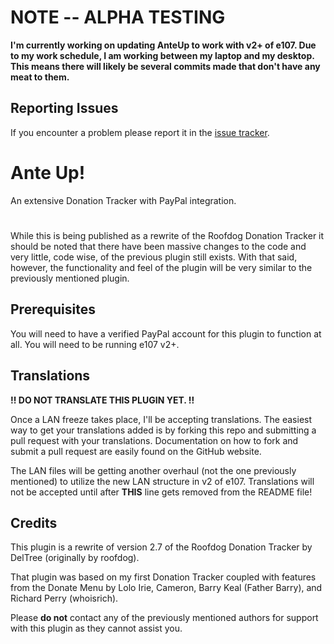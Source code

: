 # NOTE -- ALPHA TESTING

**I'm currently working on updating AnteUp to work with v2+ of e107. Due to my work schedule, I am working between my laptop and my desktop. This means there will likely be several commits made that don't have any meat to them.**

## Reporting Issues

If you encounter a problem please report it in the [issue tracker](https://github.com/septor/anteup/issues).

# Ante Up!

An extensive Donation Tracker with PayPal integration.

#

While this is being published as a rewrite of the Roofdog Donation Tracker it should be noted that there have been massive changes to the code and very little, code wise,
of the previous plugin still exists. With that said, however, the functionality and feel of the plugin will be very similar to the previously mentioned plugin.

## Prerequisites

You will need to have a verified PayPal account for this plugin to function at all.
You will need to be running e107 v2+.

## Translations

**!! DO NOT TRANSLATE THIS PLUGIN YET. !!**

Once a LAN freeze takes place, I'll be accepting translations. The easiest way to get your translations added is by forking this repo and submitting a pull request with your translations. Documentation on how to fork and submit a pull request are easily found on the GitHub website.

The LAN files will be getting another overhaul (not the one previously mentioned) to utilize the new LAN structure in v2 of e107. Translations will not be accepted until after **THIS** line gets removed from the README file!

## Credits

This plugin is a rewrite of version 2.7 of the Roofdog Donation Tracker by DelTree (originally by roofdog).

That plugin was based on my first Donation Tracker coupled with features from the Donate Menu by Lolo Irie, Cameron, Barry Keal (Father Barry), and Richard Perry (whoisrich).

Please **do not** contact any of the previously mentioned authors for support with this plugin as they cannot  assist you.
